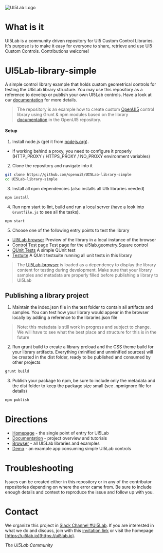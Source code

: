 ![UI5Lab Logo](https://github.com/UI5Lab/UI5Lab-central/blob/master/docs/media/UI5LabLogoPhoenix.png)

# What is it

UI5Lab is a community driven repository for UI5 Custom Control Libraries. It's purpose is to make it easy for everyone to share, retrieve and use UI5 Custom Controls. Contributions welcome!

# UI5Lab-library-simple

A simple control library example that holds custom geometrical controls for testing the UI5Lab library structure.
You may use this repository as a reference to develop or publish your own UI5Lab controls. Have a look at our [documentation](http://ui5lab.io/docs/) for more details. 

> The repository is an example how to create custom [OpenUI5](https://github.com/SAP/openui5) control library using Grunt & npm modules based on the library [documentation](https://github.com/SAP/openui5/blob/master/docs/controllibraries.md) in the OpenUI5 repository. 

#### Setup

1. Install node.js (get it from [nodejs.org](http://nodejs.org/)).
 * If working behind a proxy, you need to configure it properly (HTTP_PROXY / HTTPS_PROXY / NO_PROXY environment variables)

2. Clone the repository and navigate into it
```sh
git clone https://github.com/openui5/UI5Lab-library-simple
cd UI5Lab-library-simple
```
3. Install all npm dependencies (also installs all UI5 libraries needed)
```sh
npm install
```

4. Run npm start to lint, build and run a local server (have a look into `Gruntfile.js` to see all the tasks).
```sh
npm start
```
5. Choose one of the following entry points to test the library

* [UI5Lab  browser](http://localhost:8080/test-resources/ui5lab/browser/index.html) Preview of the library in a local instance of the browser
* [Control Test page](http://localhost:8080/test-resources/ui5lab/geometry/Square.html) Test page for the ui5lab.geometry.Square control
* [QUnit Tests](http://localhost:8080/test-resources/ui5lab/geometry/qunit/Square.qunit.html) A simple QUnit test
* [Testuite](http://localhost:8080/test-resources/ui5lab/geometry/qunit/testsuite.qunit.html) A QUnit testsuite running all unit tests in this library

> The [UI5Lab-browser](https://github.com/openui5/UI5Lab-browser) is loaded as a dependency to display the library content for testing during development. Make sure that your library samples and metadata are properly filled before publishing a library to UI5Lab

## Publishing a library project

1. Maintain the index.json file in the test folder to contain all artifacts and samples. You can test how your library would appear in the browser locally by adding a reference to the libraries.json file

>Note: this metadata is still work in progress and subject to change. We will have to see what the best place and structure for this is in the future
 
2. Run grunt build to create a library preload and the CSS theme build for your library artifacts. Everything (minified and unminified sources) will be created in the dist folder, ready to be published and consumed by other projects
```sh
grunt build
```

3. Publish your package to npm, be sure to include only the metadata and the dist folder to keep the package size small (see .npmignore file for details) 
```sh
npm publish
```
# Directions

* [Homepage](https://ui5lab.io) - the single point of entry for UI5Lab
* [Documentation](https://ui5lab.io/docs) - project overview and tutorials
* [Browser](https://ui5lab.io/browser) - all UI5Lab libraries and examples
* [Demo](https://ui5lab.github.io/UI5Lab-app-simple/index.html) - an example app consuming simple UI5Lab controls

# Troubleshooting

Issues can be created either in this repository or in any of the contributor repositories depending on where the error came from.
Be sure to include enough details and context to reproduce the issue and follow up with you. 

# Contact

We organize this project in [Slack Channel #UI5Lab](https://openui5.slack.com/messages/UI5lab).
If you are interested in what we do and discuss, join with this [invitation link](http://slackui5invite.herokuapp.com/) or visit the homepage [https://ui5lab.io](https://ui5lab.io).

*The UI5Lab Community*
